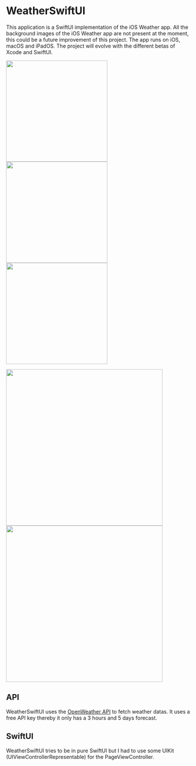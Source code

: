 # WeatherSwiftUI

This application is a SwiftUI implementation of the iOS Weather app. 
All the background images of the iOS Weather app are not present at the moment, this could be a future improvement of this project. 
The app runs on iOS, macOS and iPadOS. The project will evolve with the different betas of Xcode and SwiftUI.

<p float="left">
  <image src="https://user-images.githubusercontent.com/22772021/62471530-2335fd00-b79d-11e9-8ee8-f464d5aad186.png" width="275"/>
  <image src="https://user-images.githubusercontent.com/22772021/62471534-24672a00-b79d-11e9-85f1-992af7f05e21.png" width="275"/>
  <image src="https://user-images.githubusercontent.com/22772021/62471529-229d6680-b79d-11e9-810d-c1a84f4f05c5.png" width="275"/>
</p>

<p float="left">
  <image src="https://user-images.githubusercontent.com/22772021/62767690-87a2d600-ba95-11e9-9619-b6c6d189e5c4.png" width="425"/>
  <image src="https://user-images.githubusercontent.com/22772021/62767685-870a3f80-ba95-11e9-9038-5cffda327f5b.png" width="425"/>
</p>

## API

WeatherSwiftUI uses the [OpenWeather API](https://openweathermap.org) to fetch weather datas. It uses a free API key thereby it only has a 3 hours and 5 days forecast.

## SwiftUI

WeatherSwiftUI tries to be in pure SwiftUI but I had to use some UIKit (UIViewControllerRepresentable) for the PageViewController.
